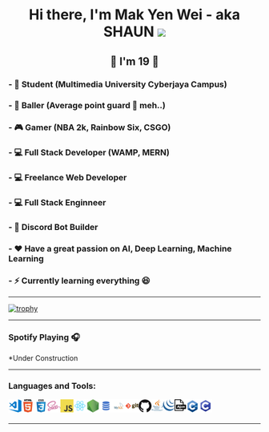 # <p align="center"> Hi there, I'm Mak Yen Wei - aka SHAUN <img src="https://raw.githubusercontent.com/MartinHeinz/MartinHeinz/master/wave.gif" width="30px"> </p>
 
## <p align="center">:boy: I'm 19 :hear_no_evil:</p>

### - :see_no_evil: Student (Multimedia University Cyberjaya Campus)
### - :basketball: Baller (Average point guard :grimacing: meh..)
### - :video_game: Gamer (NBA 2k, Rainbow Six, CSGO)
### - :computer: Full Stack Developer (WAMP, MERN)
### - :computer: Freelance Web Developer
### - :computer: Full Stack Enginneer
### - :robot: Discord Bot Builder
### - :heart: Have a great passion on AI, Deep Learning, Machine Learning
### - ⚡ Currently learning everything :satisfied:
---

[![trophy](https://github-profile-trophy.vercel.app/?username=ryo-ma&theme=onedark)](https://github.com/ryo-ma/github-profile-trophy)

---

### Spotify Playing 🎧

*Under Construction

---

### Languages and Tools:

<img align="left" alt="Visual Studio Code" width="26px" src="https://raw.githubusercontent.com/github/explore/80688e429a7d4ef2fca1e82350fe8e3517d3494d/topics/visual-studio-code/visual-studio-code.png" />
<img align="left" alt="HTML5" width="26px" src="https://raw.githubusercontent.com/github/explore/80688e429a7d4ef2fca1e82350fe8e3517d3494d/topics/html/html.png" />
<img align="left" alt="CSS3" width="26px" src="https://raw.githubusercontent.com/github/explore/80688e429a7d4ef2fca1e82350fe8e3517d3494d/topics/css/css.png" />
<img align="left" alt="Sass" width="26px" src="https://raw.githubusercontent.com/github/explore/80688e429a7d4ef2fca1e82350fe8e3517d3494d/topics/sass/sass.png" />
<img align="left" alt="JavaScript" width="26px" src="https://raw.githubusercontent.com/github/explore/80688e429a7d4ef2fca1e82350fe8e3517d3494d/topics/javascript/javascript.png" />
<img align="left" alt="React" width="26px" src="https://raw.githubusercontent.com/github/explore/80688e429a7d4ef2fca1e82350fe8e3517d3494d/topics/react/react.png" />
<img align="left" alt="Node.js" width="26px" src="https://raw.githubusercontent.com/github/explore/80688e429a7d4ef2fca1e82350fe8e3517d3494d/topics/nodejs/nodejs.png" />
<img align="left" alt="SQL" width="26px" src="https://raw.githubusercontent.com/github/explore/80688e429a7d4ef2fca1e82350fe8e3517d3494d/topics/sql/sql.png" />
<img align="left" alt="MySQL" width="26px" src="https://raw.githubusercontent.com/github/explore/80688e429a7d4ef2fca1e82350fe8e3517d3494d/topics/mysql/mysql.png" />
<img align="left" alt="Git" width="26px" src="https://raw.githubusercontent.com/github/explore/80688e429a7d4ef2fca1e82350fe8e3517d3494d/topics/git/git.png" />
<img align="left" alt="GitHub" width="26px" src="https://raw.githubusercontent.com/github/explore/78df643247d429f6cc873026c0622819ad797942/topics/github/github.png" />
<img align="left" alt="GitHub" width="23px" height="23px" src="https://github.com/Shaunmak1214/Shaunmak1214/blob/master/images/java.svg" />
<img align="left" alt="GitHub" width="23px" height="23px" src="https://github.com/Shaunmak1214/Shaunmak1214/blob/master/images/jquery.svg" />
<img align="left" alt="GitHub" width="23px" height="23px" src="https://github.com/Shaunmak1214/Shaunmak1214/blob/master/images/ajax.svg" />
<img align="left" alt="GitHub" width="26px" src="https://github.com/Shaunmak1214/Shaunmak1214/blob/master/images/c--logo-icon-0.png" />
<img align="left" alt="GitHub" width="26px" src="https://github.com/Shaunmak1214/Shaunmak1214/blob/master/images/c-programming.svg" />
<br />
<br />

---
